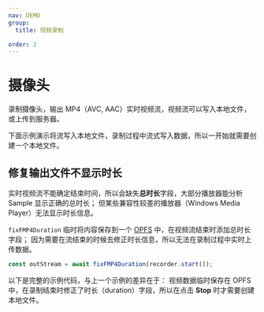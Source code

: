 ```yaml
---
nav: DEMO
group:
  title: 视频录制

order: 2
---
```


# 摄像头

录制摄像头，输出 MP4（AVC, AAC）实时视频流，视频流可以写入本地文件，或上传到服务器。

下面示例演示将流写入本地文件，录制过程中流式写入数据，所以一开始就需要创建一个本地文件。

<code src="./4_1_1-recorder-usermedia.tsx"></code>

## 修复输出文件不显示时长

实时视频流不能确定结束时间，所以会缺失**总时长**字段，大部分播放器能分析 Sample 显示正确的总时长；
但某些兼容性较差的播放器（Windows Media Player）无法显示时长信息。

`fixFMP4Duration` 临时将内容保存到一个 [OPFS][1] 中，在视频流结束时添加总时长字段；
因为需要在流结束的时候去修正时长信息，所以无法在录制过程中实时上传数据。

```ts
const outStream = await fixFMP4Duration(recorder.start());
```

以下是完整的示例代码，与上一个示例的差异在于：
视频数据临时保存在 OPFS 中，在录制结束时修正了时长（duration）字段，所以在点击 **Stop** 时才需要创建本地文件。

<code src="./4_1_2-recorder-usermedia.tsx"></code>

[1]: https://developer.mozilla.org/en-US/docs/Web/API/File_System_API/Origin_private_file_system
